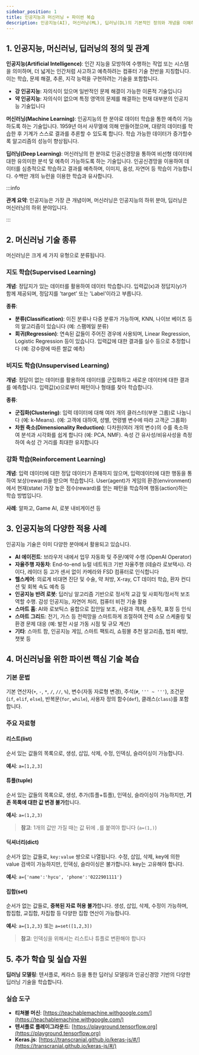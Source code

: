 ```yaml
---
sidebar_position: 1
title: 인공지능과 머신러닝 + 파이썬 복습
description: 인공지능(AI), 머신러닝(ML), 딥러닝(DL)의 기본적인 정의와 개념을 이해하고, 머신러닝 기술의 주요 종류(지도 학습, 비지도 학습, 강화 학습)를 파악하며, 파이썬 핵심 문법 및 주요 자료형(리스트, 튜플, 딕셔너리, 집합)을 복습하는 것을 목표로 합니다
---
```


## 1. 인공지능, 머신러닝, 딥러닝의 정의 및 관계

**인공지능(Artificial Intelligence)**: 인간 지능을 모방하여 수행하는 작업 또는 시스템을 의미하며, 더 넓게는 인간처럼 사고하고 예측하려는 컴퓨터 기술 전반을 지칭합니다. 이는 학습, 문제 해결, 추론, 지각 능력을 구현하려는 기술을 포함합니다.

- **강 인공지능**: 자의식이 있으며 일반적인 문제 해결이 가능한 이론적 기술입니다
- **약 인공지능**: 자의식이 없으며 특정 영역의 문제를 해결하는 현재 대부분의 인공지능 기술입니다

**머신러닝(Machine Learning)**: 인공지능의 한 분야로 데이터 학습을 통한 예측이 가능하도록 하는 기술입니다. 1959년 아서 사무엘에 의해 만들어졌으며, 대량의 데이터를 학습한 후 기계가 스스로 결과를 추론할 수 있도록 합니다. 학습 가능한 데이터가 증가할수록 알고리즘의 성능이 향상됩니다.

**딥러닝(Deep Learning)**: 머신러닝의 한 분야로 인공신경망을 통하여 비선형 데이터에 대한 유의미한 분석 및 예측이 가능하도록 하는 기술입니다. 인공신경망을 이용하여 데이터를 심층적으로 학습하고 결과를 예측하며, 이미지, 음성, 자연어 등 학습이 가능합니다. 수백만 개의 뉴런을 이용한 학습과 유사합니다.

:::info

**관계 요약**: 인공지능은 가장 큰 개념이며, 머신러닝은 인공지능의 하위 분야, 딥러닝은 머신러닝의 하위 분야입니다.

:::

## 2. 머신러닝 기술 종류

머신러닝은 크게 세 가지 유형으로 분류됩니다.

### 지도 학습(Supervised Learning)

**개념**: 정답지가 있는 데이터를 활용하여 데이터 학습합니다. 입력값(x)과 정답지(y)가 함께 제공되며, 정답지를 'target' 또는 'Label'이라고 부릅니다.

**종류**:

- **분류(Classification)**: 이진 분류나 다중 분류가 가능하며, KNN, 나이브 베이즈 등의 알고리즘이 있습니다 (예: 스팸메일 분류)
- **회귀(Regression)**: 연속된 값들이 주어진 경우에 사용되며, Linear Regression, Logistic Regression 등이 있습니다. 입력값에 대한 결과를 실수 등으로 추정합니다 (예: 강수량에 따른 쌀값 예측)

### 비지도 학습(Unsupervised Learning)

**개념**: 정답이 없는 데이터를 활용하여 데이터를 군집화하고 새로운 데이터에 대한 결과를 예측합니다. 입력값(x)으로부터 패턴이나 형태를 찾아 학습합니다.

**종류**:

- **군집화(Clustering)**: 입력 데이터에 대해 여러 개의 클러스터(부분 그룹)로 나눕니다 (예: k-Means). (예: 고객에 대하여, 성별, 연령별 변수에 따라 고객군 그룹화)
- **차원 축소(Dimensionality Reduction)**: 다차원(여러 개의 변수)의 수를 축소하여 분석과 시각화를 쉽게 합니다 (예: PCA, NMF). 속성 간 유사성/비유사성을 측정하여 속성 간 거리를 최대한 유지합니다

### 강화 학습(Reinforcement Learning)

**개념**: 입력 데이터에 대한 정답 데이터가 존재하지 않으며, 입력데이터에 대한 행동을 통하여 보상(reward)을 받으며 학습합니다. User(agent)가 게임의 환경(environment)에서 현재(state) 가장 높은 점수(reward)를 얻는 패턴을 학습하며 행동(action)하는 학습 방법입니다.

**사례**: 알파고, Game AI, 로봇 내비게이션 등

## 3. 인공지능의 다양한 적용 사례

인공지능 기술은 이미 다양한 분야에서 활용되고 있습니다.

- **AI 에이전트**: 브라우저 내에서 업무 자동화 및 주문/예약 수행 (OpenAI Operator)
- **자율주행 자동차**: End-to-end 뉴럴 네트워크 기반 자율주행 (테슬라 로보택시). 라이다, 레이더 등 고가 센서 없이 카메라와 FSD 컴퓨터로 인식합니다
- **헬스케어**: 의료계 비대면 진단 및 수술, 약 처방, X-ray, CT 데이터 학습, 환자 컨디션 및 회복 속도 예측 등
- **인공지능 반려 로봇**: 딥러닝 알고리즘 기반으로 정서적 교감 및 사회적/정서적 보조 역할 수행. 감성 인공지능, 자연어 처리, 컴퓨터 비전 기술 활용
- **스마트 홈**: AI와 로보틱스 융합으로 집안일 보조, 사람과 객체, 손동작, 표정 등 인식
- **스마트 그리드**: 전기, 가스 등 전력망을 스마트하게 조절하여 전력 소모 스케줄링 및 환경 문제 대응 (예: 발전 시설 가동 시점 및 규모 계산)
- **기타**: 스마트 팜, 인공지능 게임, 스마트 팩토리, 쇼핑몰 추천 알고리즘, 범죄 예방, 챗봇 등

## 4. 머신러닝을 위한 파이썬 핵심 기술 복습

### 기본 문법

기본 연산자(`+`, `-`, `*`, `/`, `//`, `%`), 변수(자동 자료형 변경), 주석(`#`, `''' ~ '''`), 조건문(`if`, `elif`, `else`), 반복문(`for`, `while`), 사용자 정의 함수(`def`), 클래스(`class`)를 포함합니다.

### 주요 자료형

#### 리스트(list)

순서 있는 값들의 목록으로, 생성, 삽입, 삭제, 수정, 인덱싱, 슬라이싱이 가능합니다.

**예시**: `a=[1,2,3]`

#### 튜플(tuple)

순서 있는 값들의 목록으로, 생성, 추가(튜플+튜플), 인덱싱, 슬라이싱이 가능하지만, **기존 목록에 대한 값 변경 불가**합니다.

**예시**: `a=(1,2,3)`

> **참고**: 1개의 값만 가질 때는 값 뒤에 `,`를 붙여야 합니다 (`a=(1,)`)

#### 딕셔너리(dict)

순서가 없는 값들로, `key:value` 쌍으로 나열됩니다. 수정, 삽입, 삭제, key에 의한 value 검색이 가능하지만, 인덱싱, 슬라이싱은 불가합니다. key는 고유해야 합니다.

**예시**: `a={'name':'hycu', 'phone':'0222901111'}`

#### 집합(set)

순서가 없는 값들로, **중복된 자료 허용 불가**합니다. 생성, 삽입, 삭제, 수정이 가능하며, 합집합, 교집합, 차집합 등 다양한 집합 연산이 가능합니다.

**예시**: `a={1,2,3}` 또는 `a=set([1,2,3])`

> **참고**: 인덱싱을 위해서는 리스트나 튜플로 변환해야 합니다

## 5. 추가 학습 및 실습 자원

**딥러닝 모델링**: 텐서플로, 케라스 등을 통한 딥러닝 모델링과 인공신경망 기반의 다양한 딥러닝 기술을 학습합니다.

### 실습 도구

- **티쳐블 머신**: [https://teachablemachine.withgoogle.com/](https://teachablemachine.withgoogle.com/)
- **텐서플로 플레이그라운드**: [https://playground.tensorflow.org](https://playground.tensorflow.org)
- **Keras.js**: [https://transcranial.github.io/keras-js/#/](https://transcranial.github.io/keras-js/#/)
